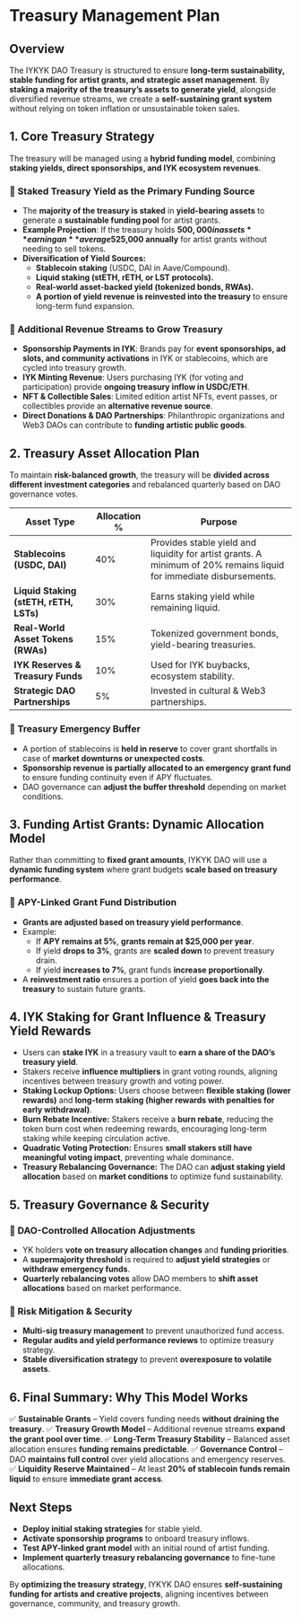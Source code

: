 # Treasury Management Plan #

## **Overview**

The IYKYK DAO Treasury is structured to ensure **long-term sustainability, stable funding for artist grants, and strategic asset management**. By **staking a majority of the treasury’s assets to generate yield**, alongside diversified revenue streams, we create a **self-sustaining grant system** without relying on token inflation or unsustainable token sales.

## **1. Core Treasury Strategy**

The treasury will be managed using a **hybrid funding model**, combining **staking yields, direct sponsorships, and IYK ecosystem revenues**.

### **🔹 Staked Treasury Yield as the Primary Funding Source**

- The **majority of the treasury is staked** in **yield-bearing assets** to generate a **sustainable funding pool** for artist grants.
- **Example Projection**: If the treasury holds **$500,000 in assets** earning an **average 5% APY**, it generates **$25,000 annually** for artist grants without needing to sell tokens.
- **Diversification of Yield Sources:**
    - **Stablecoin staking** (USDC, DAI in Aave/Compound).
    - **Liquid staking (stETH, rETH, or LST protocols).**
    - **Real-world asset-backed yield (tokenized bonds, RWAs).**
    - **A portion of yield revenue is reinvested into the treasury** to ensure long-term fund expansion.

### **🔹 Additional Revenue Streams to Grow Treasury**

- **Sponsorship Payments in IYK**: Brands pay for **event sponsorships, ad slots, and community activations** in IYK or stablecoins, which are cycled into treasury growth.
- **IYK Minting Revenue**: Users purchasing IYK (for voting and participation) provide **ongoing treasury inflow in USDC/ETH**.
- **NFT & Collectible Sales**: Limited edition artist NFTs, event passes, or collectibles provide an **alternative revenue source**.
- **Direct Donations & DAO Partnerships**: Philanthropic organizations and Web3 DAOs can contribute to **funding artistic public goods**.

## **2. Treasury Asset Allocation Plan**

To maintain **risk-balanced growth**, the treasury will be **divided across different investment categories** and rebalanced quarterly based on DAO governance votes.

| **Asset Type** | **Allocation %** | **Purpose** |
| --- | --- | --- |
| **Stablecoins (USDC, DAI)** | 40% | Provides stable yield and liquidity for artist grants. A minimum of 20% remains liquid for immediate disbursements. |
| **Liquid Staking (stETH, rETH, LSTs)** | 30% | Earns staking yield while remaining liquid. |
| **Real-World Asset Tokens (RWAs)** | 15% | Tokenized government bonds, yield-bearing treasuries. |
| **IYK Reserves & Treasury Funds** | 10% | Used for IYK buybacks, ecosystem stability. |
| **Strategic DAO Partnerships** | 5% | Invested in cultural & Web3 partnerships. |

### **🔹 Treasury Emergency Buffer**

- A portion of stablecoins is **held in reserve** to cover grant shortfalls in case of **market downturns or unexpected costs**.
- **Sponsorship revenue is partially allocated to an emergency grant fund** to ensure funding continuity even if APY fluctuates.
- DAO governance can **adjust the buffer threshold** depending on market conditions.

## **3. Funding Artist Grants: Dynamic Allocation Model**

Rather than committing to **fixed grant amounts**, IYKYK DAO will use a **dynamic funding system** where grant budgets **scale based on treasury performance**.

### **🔹 APY-Linked Grant Fund Distribution**

- **Grants are adjusted based on treasury yield performance**.
- Example:
    - If **APY remains at 5%**, **grants remain at $25,000 per year**.
    - If yield **drops to 3%**, grants are **scaled down** to prevent treasury drain.
    - If yield **increases to 7%**, grant funds **increase proportionally**.
- A **reinvestment ratio** ensures a portion of yield **goes back into the treasury** to sustain future grants.

## **4. IYK Staking for Grant Influence & Treasury Yield Rewards**

- Users can **stake IYK** in a treasury vault to **earn a share of the DAO’s treasury yield**.
- Stakers receive **influence multipliers** in grant voting rounds, aligning incentives between treasury growth and voting power.
- **Staking Lockup Options:** Users choose between **flexible staking (lower rewards)** and **long-term staking (higher rewards with penalties for early withdrawal)**.
- **Burn Rebate Incentive:** Stakers receive a **burn rebate**, reducing the token burn cost when redeeming rewards, encouraging long-term staking while keeping circulation active.
- **Quadratic Voting Protection:** Ensures **small stakers still have meaningful voting impact**, preventing whale dominance.
- **Treasury Rebalancing Governance:** The DAO can **adjust staking yield allocation** based on **market conditions** to optimize fund sustainability.

## **5. Treasury Governance & Security**

### **🔹 DAO-Controlled Allocation Adjustments**

- YK holders **vote on treasury allocation changes** and **funding priorities**.
- A **supermajority threshold** is required to **adjust yield strategies** or **withdraw emergency funds**.
- **Quarterly rebalancing votes** allow DAO members to **shift asset allocations** based on market performance.

### **🔹 Risk Mitigation & Security**

- **Multi-sig treasury management** to prevent unauthorized fund access.
- **Regular audits and yield performance reviews** to optimize treasury strategy.
- **Stable diversification strategy** to prevent **overexposure to volatile assets**.

## **6. Final Summary: Why This Model Works**

✅ **Sustainable Grants** – Yield covers funding needs **without draining the treasury**.
✅ **Treasury Growth Model** – Additional revenue streams **expand the grant pool over time**.
✅ **Long-Term Treasury Stability** – Balanced asset allocation ensures **funding remains predictable**.
✅ **Governance Control** – DAO **maintains full control** over yield allocations and emergency reserves.
✅ **Liquidity Reserve Maintained** – At least **20% of stablecoin funds remain liquid** to ensure **immediate grant access**.

## **Next Steps**

- **Deploy initial staking strategies** for stable yield.
- **Activate sponsorship programs** to onboard treasury inflows.
- **Test APY-linked grant model** with an initial round of artist funding.
- **Implement quarterly treasury rebalancing governance** to fine-tune allocations.

By **optimizing the treasury strategy**, IYKYK DAO ensures **self-sustaining funding for artists and creative projects**, aligning incentives between governance, community, and treasury growth.
